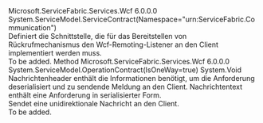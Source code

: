 <Type Name="IServiceRemotingCallbackContract" FullName="Microsoft.ServiceFabric.Services.Remoting.V2.Wcf.IServiceRemotingCallbackContract">
  <TypeSignature Language="C#" Value="public interface IServiceRemotingCallbackContract" />
  <TypeSignature Language="ILAsm" Value=".class public interface auto ansi abstract IServiceRemotingCallbackContract" />
  <TypeSignature Language="DocId" Value="T:Microsoft.ServiceFabric.Services.Remoting.V2.Wcf.IServiceRemotingCallbackContract" />
  <TypeSignature Language="VB.NET" Value="Public Interface IServiceRemotingCallbackContract" />
  <TypeSignature Language="F#" Value="type IServiceRemotingCallbackContract = interface" />
  <AssemblyInfo>
    <AssemblyName>Microsoft.ServiceFabric.Services.Wcf</AssemblyName>
    <AssemblyVersion>6.0.0.0</AssemblyVersion>
  </AssemblyInfo>
  <Interfaces />
  <Attributes>
    <Attribute>
      <AttributeName>System.ServiceModel.ServiceContract(Namespace="urn:ServiceFabric.Communication")</AttributeName>
    </Attribute>
  </Attributes>
  <Docs>
    <summary>
             Definiert die Schnittstelle, die für das Bereitstellen von Rückrufmechanismus den Wcf-Remoting-Listener an den Client implementiert werden muss.
             </summary>
    <remarks>To be added.</remarks>
  </Docs>
  <Members>
    <Member MemberName="SendOneWay">
      <MemberSignature Language="C#" Value="public void SendOneWay (ArraySegment&lt;byte&gt; messageHeaders, System.Collections.Generic.IEnumerable&lt;ArraySegment&lt;byte&gt;&gt; requestBody);" />
      <MemberSignature Language="ILAsm" Value=".method public hidebysig newslot virtual instance void SendOneWay(valuetype System.ArraySegment`1&lt;unsigned int8&gt; messageHeaders, class System.Collections.Generic.IEnumerable`1&lt;valuetype System.ArraySegment`1&lt;unsigned int8&gt;&gt; requestBody) cil managed" />
      <MemberSignature Language="DocId" Value="M:Microsoft.ServiceFabric.Services.Remoting.V2.Wcf.IServiceRemotingCallbackContract.SendOneWay(System.ArraySegment{System.Byte},System.Collections.Generic.IEnumerable{System.ArraySegment{System.Byte}})" />
      <MemberSignature Language="VB.NET" Value="Public Sub SendOneWay (messageHeaders As ArraySegment(Of Byte), requestBody As IEnumerable(Of ArraySegment(Of Byte)))" />
      <MemberSignature Language="F#" Value="abstract member SendOneWay : ArraySegment&lt;byte&gt; * seq&lt;ArraySegment&lt;byte&gt;&gt; -&gt; unit" Usage="iServiceRemotingCallbackContract.SendOneWay (messageHeaders, requestBody)" />
      <MemberType>Method</MemberType>
      <AssemblyInfo>
        <AssemblyName>Microsoft.ServiceFabric.Services.Wcf</AssemblyName>
        <AssemblyVersion>6.0.0.0</AssemblyVersion>
      </AssemblyInfo>
      <Attributes>
        <Attribute>
          <AttributeName>System.ServiceModel.OperationContract(IsOneWay=true)</AttributeName>
        </Attribute>
      </Attributes>
      <ReturnValue>
        <ReturnType>System.Void</ReturnType>
      </ReturnValue>
      <Parameters>
        <Parameter Name="messageHeaders" Type="System.ArraySegment&lt;System.Byte&gt;" />
        <Parameter Name="requestBody" Type="System.Collections.Generic.IEnumerable&lt;System.ArraySegment&lt;System.Byte&gt;&gt;" />
      </Parameters>
      <Docs>
        <param name="messageHeaders">Nachrichtenheader enthält die Informationen benötigt, um die Anforderung deserialisiert und zu sendende Meldung an den Client.</param>
        <param name="requestBody"> Nachrichtentext enthält eine Anforderung in serialisierter Form.</param>
        <summary>
            Sendet eine unidirektionale Nachricht an den Client.
            </summary>
        <remarks>To be added.</remarks>
      </Docs>
    </Member>
  </Members>
</Type>